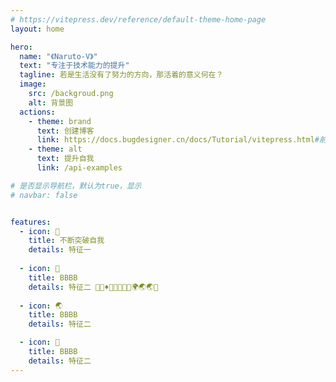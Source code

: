 ```yaml
---
# https://vitepress.dev/reference/default-theme-home-page
layout: home

hero:
  name: "《Naruto-V》"
  text: "专注于技术能力的提升"
  tagline: 若是生活没有了努力的方向，那活着的意义何在？
  image: 
    src: /backgroud.png
    alt: 背景图
  actions:
    - theme: brand
      text: 创建博客
      link: https://docs.bugdesigner.cn/docs/Tutorial/vitepress.html#前言
    - theme: alt
      text: 提升自我
      link: /api-examples

# 是否显示导航栏，默认为true，显示
# navbar: false


features:
  - icon: 🎉
    title: 不断突破自我
    details: 特征一
    
  - icon: 🌈
    title: BBBB
    details: 特征二 🎉🎉♦🚀🚀🚁🚁🚀🌍🌏🌏🌈
    
  - icon: 🌏
    title: BBBB
    details: 特征二

  - icon: 🚀
    title: BBBB
    details: 特征二
---
```


